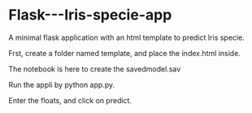 # Flask---Iris-specie-app
A minimal flask application with an html template to predict Iris specie.

Frst, create a folder named template, and place the index.html inside.

The notebook is here to create the savedmodel.sav

Run the appli by python app.py.

Enter the floats, and click on predict.
